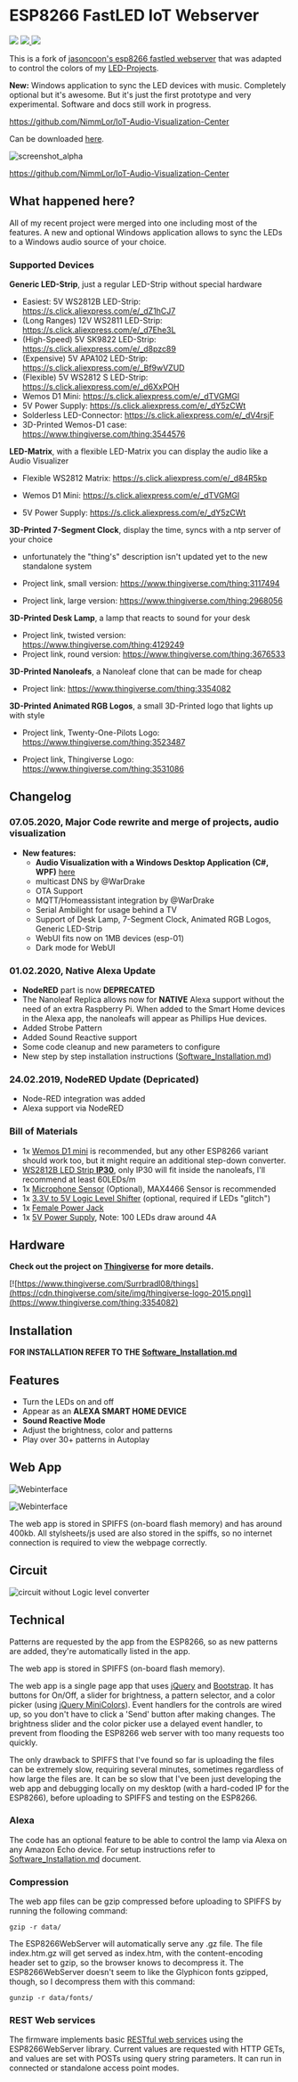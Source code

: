 # ESP8266 FastLED IoT Webserver

<a href="https://github.com/NimmLor/esp8266-nanoleaf-webserver/graphs/contributors" alt="Contributors"><img src="https://img.shields.io/github/contributors/NimmLor/esp8266-nanoleaf-webserver" /></a> <a href="https://github.com/NimmLor/esp8266-nanoleaf-webserver/Releases" alt="Downloads"><img src="https://img.shields.io/github/downloads/NimmLor/esp8266-fastled-iot-webserver/total"/></a><a href="https://github.com/NimmLor/esp8266-fastled-iot-webserver/commits/master" alt="Downloads">
<img src="https://img.shields.io/github/commits-since/NimmLor/esp8266-fastled-iot-webserver/latest?include_prereleases" /></a>
	
	

This is a fork of [jasoncoon's esp8266 fastled webserver](https://github.com/jasoncoon/esp8266-fastled-webserver) that was adapted to control the colors of my  [LED-Projects](https://www.thingiverse.com/Surrbradl08/designs).



**New:** Windows application to sync the LED devices with music. Completely optional but it's awesome. But it's just the first prototype and very experimental. Software and docs still work in progress.

https://github.com/NimmLor/IoT-Audio-Visualization-Center 



Can be downloaded [here](https://github.com/NimmLor/IoT-Audio-Visualization-Center/releases).

![screenshot_alpha](screenshot_alpha.jpg?raw=true)

https://github.com/NimmLor/IoT-Audio-Visualization-Center



## What happened here?

All of my recent project were merged into one including most of the features. A new and optional Windows application allows to sync the LEDs to a Windows audio source of your choice.



### Supported Devices

**Generic LED-Strip**, just a regular LED-Strip without special hardware

  * Easiest: 5V WS2812B LED-Strip:		https://s.click.aliexpress.com/e/_dZ1hCJ7
  * (Long Ranges) 12V WS2811 LED-Strip:	https://s.click.aliexpress.com/e/_d7Ehe3L
  * (High-Speed) 5V SK9822 LED-Strip:		https://s.click.aliexpress.com/e/_d8pzc89
  * (Expensive) 5V APA102 LED-Strip:		https://s.click.aliexpress.com/e/_Bf9wVZUD
  * (Flexible) 5V WS2812 S LED-Strip:		https://s.click.aliexpress.com/e/_d6XxPOH
  * Wemos D1 Mini:						https://s.click.aliexpress.com/e/_dTVGMGl
  * 5V Power Supply:						https://s.click.aliexpress.com/e/_dY5zCWt
  * Solderless LED-Connector:				https://s.click.aliexpress.com/e/_dV4rsjF
  * 3D-Printed Wemos-D1 case:				https://www.thingiverse.com/thing:3544576

**LED-Matrix**, with a flexible LED-Matrix you can display the audio like a Audio Visualizer
* Flexible WS2812 Matrix:				https://s.click.aliexpress.com/e/_d84R5kp
	
* Wemos D1 Mini:						https://s.click.aliexpress.com/e/_dTVGMGl
	
* 5V Power Supply:						https://s.click.aliexpress.com/e/_dY5zCWt
	

**3D-Printed 7-Segment Clock**, display the time, syncs with a ntp server of your choice

* unfortunately the "thing's" description isn't updated yet to the new standalone system
	
* Project link, small version:			https://www.thingiverse.com/thing:3117494
	
* Project link, large version:			https://www.thingiverse.com/thing:2968056

**3D-Printed Desk Lamp**, a lamp that reacts to sound for your desk

* Project link, twisted version:		https://www.thingiverse.com/thing:4129249
* Project link, round version:			https://www.thingiverse.com/thing:3676533

**3D-Printed Nanoleafs**, a Nanoleaf clone that can be made for cheap

* Project link:													https://www.thingiverse.com/thing:3354082
	
**3D-Printed Animated RGB Logos**, a small 3D-Printed logo that lights up with style
	
* Project link, Twenty-One-Pilots Logo:		https://www.thingiverse.com/thing:3523487
	
* Project link, Thingiverse Logo:			https://www.thingiverse.com/thing:3531086



## Changelog

### 07.05.2020, Major Code rewrite and merge of projects, audio visualization

- **New features:**
  - **Audio Visualization with a Windows Desktop Application (C#, WPF)** [here](https://github.com/NimmLor/IoT-Audio-Visualization-Center)
  - multicast DNS by @WarDrake
  - OTA Support
  - MQTT/Homeassistant integration by @WarDrake
  - Serial Ambilight for usage behind a TV
  - Support of Desk Lamp, 7-Segment Clock, Animated RGB Logos, Generic LED-Strip
  - WebUI fits now on 1MB devices (esp-01)
  - Dark mode for WebUI

### 01.02.2020, Native Alexa Update

- **NodeRED** part is now **DEPRECATED**
- The Nanoleaf Replica allows now for **NATIVE** Alexa support without the need of an extra Raspberry Pi. When added to the Smart Home devices in the Alexa app, the nanoleafs will appear as Phillips Hue devices.
- Added Strobe Pattern
- Added Sound Reactive support
- Some code cleanup and new parameters to configure
- New step by step installation instructions ([Software_Installation.md](Software_Installation.md))



### 24.02.2019, NodeRED Update (Depricated)

- Node-RED integration was added
- Alexa support via NodeRED



### Bill of Materials

- 1x [Wemos D1 mini](http://s.click.aliexpress.com/e/_srb2XX) is recommended, but any other ESP8266 variant should work too, but it might require an additional step-down converter.
- [WS2812B LED Strip **IP30**](http://s.click.aliexpress.com/e/_sUwhA1), only IP30 will fit inside the nanoleafs, I'll recommend at least 60LEDs/m
- 1x [Microphone Sensor](http://s.click.aliexpress.com/e/_sYiUrz) (Optional), MAX4466 Sensor is recommended
- 1x [3.3V to 5V Logic Level Shifter](http://s.click.aliexpress.com/e/_s49Saz) (optional, required if LEDs "glitch")
- 1x [Female Power Jack](http://s.click.aliexpress.com/e/_sPe0RR)
- 1x [5V Power Supply](http://s.click.aliexpress.com/e/_sIzXbC), Note: 100 LEDs draw around 4A



Hardware
--------

**Check out the project on [Thingiverse](https://www.thingiverse.com/thing:3354082) for more details.**

[![https://www.thingiverse.com/Surrbradl08/things](https://cdn.thingiverse.com/site/img/thingiverse-logo-2015.png)](https://www.thingiverse.com/thing:3354082)




Installation
--------
**FOR INSTALLATION REFER TO THE [Software_Installation.md](Software_Installation.md)**



Features
--------
* Turn the LEDs on and off
* Appear as an **ALEXA SMART HOME DEVICE**
* **Sound Reactive Mode**
* Adjust the brightness, color and patterns
* Play over 30+ patterns in Autoplay





Web App
--------

![Webinterface](https://github.com/NimmLor/esp8266-nanoleaf-webserver/blob/master/gallery/interface.jpg?raw=true)

![Webinterface](web_ui.jpg?raw=true)

The web app is stored in SPIFFS (on-board flash memory) and has around 400kb. All stylsheets/js used are also stored in the spiffs, so no internet connection is required to view the webpage correctly.



## Circuit

![circuit without Logic level converter](wiring.jpg)



## Technical

Patterns are requested by the app from the ESP8266, so as new patterns are added, they're automatically listed in the app.

The web app is stored in SPIFFS (on-board flash memory).

The web app is a single page app that uses [jQuery](https://jquery.com) and [Bootstrap](http://getbootstrap.com).  It has buttons for On/Off, a slider for brightness, a pattern selector, and a color picker (using [jQuery MiniColors](http://labs.abeautifulsite.net/jquery-minicolors)).  Event handlers for the controls are wired up, so you don't have to click a 'Send' button after making changes.  The brightness slider and the color picker use a delayed event handler, to prevent from flooding the ESP8266 web server with too many requests too quickly.

The only drawback to SPIFFS that I've found so far is uploading the files can be extremely slow, requiring several minutes, sometimes regardless of how large the files are.  It can be so slow that I've been just developing the web app and debugging locally on my desktop (with a hard-coded IP for the ESP8266), before uploading to SPIFFS and testing on the ESP8266.



### Alexa

The code has an optional feature to be able to control the lamp via Alexa on any Amazon Echo device. For setup instructions refer to [Software_Installation.md](https://github.com/NimmLor/esp8266-fastled-desk-light/blob/master/Software_Installation.md) document.



### Compression

The web app files can be gzip compressed before uploading to SPIFFS by running the following command:

`gzip -r data/`

The ESP8266WebServer will automatically serve any .gz file.  The file index.htm.gz will get served as index.htm, with the content-encoding header set to gzip, so the browser knows to decompress it.  The ESP8266WebServer doesn't seem to like the Glyphicon fonts gzipped, though, so I decompress them with this command:

`gunzip -r data/fonts/`

### REST Web services

The firmware implements basic [RESTful web services](https://en.wikipedia.org/wiki/Representational_state_transfer) using the ESP8266WebServer library.  Current values are requested with HTTP GETs, and values are set with POSTs using query string parameters.  It can run in connected or standalone access point modes.

